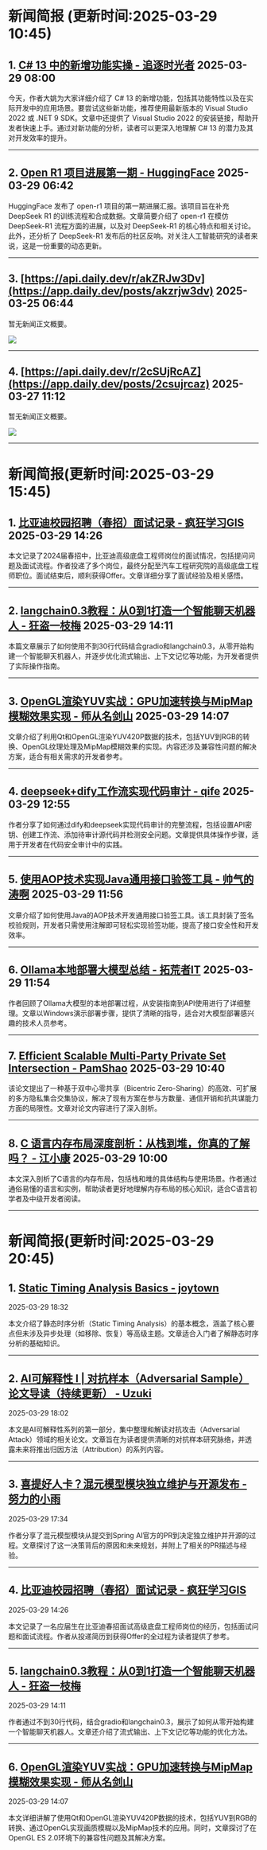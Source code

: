 # 新闻简报 (更新时间:2025-03-29 10:45)

## 1. [C# 13 中的新增功能实操 - 追逐时光者](https://www.cnblogs.com/Can-daydayup/p/18798838)   2025-03-29 08:00

今天，作者大姚为大家详细介绍了 C# 13 的新增功能，包括其功能特性以及在实际开发中的应用场景。要尝试这些新功能，推荐使用最新版本的 Visual Studio 2022 或 .NET 9 SDK。文章中还提供了 Visual Studio 2022 的安装链接，帮助开发者快速上手。通过对新功能的分析，读者可以更深入地理解 C# 13 的潜力及其对开发效率的提升。

---

## 2. [Open R1 项目进展第一期 - HuggingFace](https://www.cnblogs.com/huggingface/p/18799105)   2025-03-29 06:42

HuggingFace 发布了 open-r1 项目的第一期进展汇报。该项目旨在补充 DeepSeek R1 的训练流程和合成数据。文章简要介绍了 open-r1 在模仿 DeepSeek-R1 流程方面的进展，以及对 DeepSeek-R1 的核心特点和相关讨论。此外，还分析了 DeepSeek-R1 发布后的社区反响。对关注人工智能研究的读者来说，这是一份重要的动态更新。

---

## 3. [https://api.daily.dev/r/akZRJw3Dv](https://app.daily.dev/posts/akzrjw3dv)   2025-03-25 06:44

暂无新闻正文概要。

![](https://media.daily.dev/image/upload/s--58gMhC4P--/f_auto/v1722860399/public/Placeholder%2012)

---

## 4. [https://api.daily.dev/r/2cSUjRcAZ](https://app.daily.dev/posts/2csujrcaz)   2025-03-27 11:12

暂无新闻正文概要。

![](https://media.daily.dev/image/upload/s--58gMhC4P--/f_auto/v1722860399/public/Placeholder%2012)

---
# 新闻简报(更新时间:2025-03-29 15:45)

## 1. [比亚迪校园招聘（春招）面试记录 - 疯狂学习GIS](https://www.cnblogs.com/fkxxgis/p/18799461)   2025-03-29 14:26

本文记录了2024届春招中，比亚迪高级底盘工程师岗位的面试情况，包括提问问题及面试流程。作者投递了多个岗位，最终分配至汽车工程研究院的高级底盘工程师职位。面试结束后，顺利获得Offer。文章详细分享了面试经验及相关感悟。

---

## 2. [langchain0.3教程：从0到1打造一个智能聊天机器人 - 狂盗一枝梅](https://www.cnblogs.com/kuangdaoyizhimei/p/18799446)   2025-03-29 14:11

本篇文章展示了如何使用不到30行代码结合gradio和langchain0.3，从零开始构建一个智能聊天机器人，并逐步优化流式输出、上下文记忆等功能，为开发者提供了实际操作指南。

---

## 3. [OpenGL渲染YUV实战：GPU加速转换与MipMap模糊效果实现 - 师从名剑山](https://www.cnblogs.com/codegb/p/18799375)   2025-03-29 14:07

文章介绍了利用Qt和OpenGL渲染YUV420P数据的技术，包括YUV到RGB的转换、OpenGL纹理处理及MipMap模糊效果的实现。内容还涉及兼容性问题的解决方案，适合有相关需求的开发者参考。

---

## 4. [deepseek+dify工作流实现代码审计 - qife](https://www.cnblogs.com/qife122/p/18799384)   2025-03-29 12:55

作者分享了如何通过dify和deepseek实现代码审计的完整流程，包括设置API密钥、创建工作流、添加待审计源代码并检测安全问题。文章提供具体操作步骤，适用于开发者在代码安全审计中的实践。

---

## 5. [使用AOP技术实现Java通用接口验签工具 - 帅气的涛啊](https://www.cnblogs.com/handsometaoa/p/18799314)   2025-03-29 11:56

文章介绍了如何使用Java的AOP技术开发通用接口验签工具。该工具封装了签名校验规则，开发者只需使用注解即可轻松实现验签功能，提高了接口安全性和开发效率。

---

## 6. [Ollama本地部署大模型总结 - 拓荒者IT](https://www.cnblogs.com/youring2/p/18799312)   2025-03-29 11:54

作者回顾了Ollama大模型的本地部署过程，从安装指南到API使用进行了详细整理。文章以Windows演示部署步骤，提供了清晰的指导，适合对大模型部署感兴趣的技术人员参考。

---

## 7. [Efficient Scalable Multi-Party Private Set Intersection - PamShao](https://www.cnblogs.com/pam-sh/p/18799235)   2025-03-29 10:40

该论文提出了一种基于双中心零共享（Bicentric Zero-Sharing）的高效、可扩展的多方隐私集合交集协议，解决了现有方案在参与方数量、通信开销和抗共谋能力方面的局限性。文章对论文内容进行了深入剖析。

---

## 8. [C 语言内存布局深度剖析：从栈到堆，你真的了解吗？ - 江小康](https://www.cnblogs.com/xiaokang-coding/p/18799190)   2025-03-29 10:00

本文深入剖析了C语言的内存布局，包括栈和堆的具体结构与使用场景。作者通过通俗易懂的语言和实例，帮助读者更好地理解内存布局的核心知识，适合C语言初学者及中级开发者阅读。

---
# 新闻简报(更新时间:2025-03-29 20:45)

## 1. [Static Timing Analysis Basics - joytown](https://www.cnblogs.com/zj99/p/18799748)  
2025-03-29 18:32

本文介绍了静态时序分析（Static Timing Analysis）的基本概念，涵盖了核心要点但未涉及异步处理（如移除、恢复）等高级主题。文章适合入门者了解静态时序分析的基础知识。

---

## 2. [AI可解释性 I | 对抗样本（Adversarial Sample）论文导读（持续更新） - Uzuki](https://www.cnblogs.com/uzuki/p/18799724)  
2025-03-29 18:02

本文是AI可解释性系列的第一部分，集中整理和解读对抗攻击（Adversarial Attack）领域的相关论文。文章旨在为读者提供清晰的对抗样本研究脉络，并透露未来将推出归因方法（Attribution）的系列内容。

---

## 3. [喜提好人卡？混元模型模块独立维护与开源发布 - 努力的小雨](https://www.cnblogs.com/guoxiaoyu/p/18789057)  
2025-03-29 17:34

作者分享了混元模型模块从提交到Spring AI官方的PR到决定独立维护并开源的过程。文章探讨了这一决策背后的原因和未来规划，并附上了相关的PR描述与经验。

---

## 4. [比亚迪校园招聘（春招）面试记录 - 疯狂学习GIS](https://www.cnblogs.com/fkxxgis/p/18799461)  
2025-03-29 14:26

本文记录了一名应届生在比亚迪春招面试高级底盘工程师岗位的经历，包括面试问题和面试流程。作者从投递简历到获得Offer的全过程为读者提供了参考。

---

## 5. [langchain0.3教程：从0到1打造一个智能聊天机器人 - 狂盗一枝梅](https://www.cnblogs.com/kuangdaoyizhimei/p/18799446)  
2025-03-29 14:11

作者通过不到30行代码，结合gradio和langchain0.3，展示了如何从零开始构建一个智能聊天机器人。文章还介绍了流式输出、上下文记忆等功能的优化方法。

---

## 6. [OpenGL渲染YUV实战：GPU加速转换与MipMap模糊效果实现 - 师从名剑山](https://www.cnblogs.com/codegb/p/18799375)  
2025-03-29 14:07

本文详细讲解了使用Qt和OpenGL渲染YUV420P数据的技术，包括YUV到RGB的转换、通过OpenGL实现画质模糊以及MipMap技术的应用。同时，文章探讨了在OpenGL ES 2.0环境下的兼容性问题及其解决方案。

